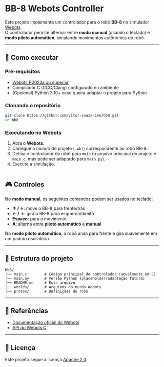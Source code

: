 # BB-8 Webots Controller

Este projeto implementa um controlador para o robô **BB-8** no simulador [Webots](https://cyberbotics.com/).  
O controlador permite alternar entre **modo manual** (usando o teclado) e **modo piloto automático**, simulando movimentos autônomos do robô.

---

## 🚀 Como executar

### Pré-requisitos
- [Webots R2023a ou superior](https://cyberbotics.com/)
- Compilador C (GCC/Clang) configurado no ambiente
- (Opcional) Python 3.10+ caso queira adaptar o projeto para Python

### Clonando o repositório
```bash
git clone https://github.com/vitor-souza-ime/bb8.git
cd bb8
````

### Executando no Webots

1. Abra o **Webots**.
2. Carregue o mundo do projeto (`.wbt`) correspondente ao robô BB-8.
3. Defina o controlador do robô para `main` (o arquivo principal do projeto é `main.c`, mas pode ser adaptado para `main.py`).
4. Execute a simulação.

---

## 🎮 Controles

No **modo manual**, os seguintes comandos podem ser usados no teclado:

* **↑ / ↓**: move o BB-8 para frente/trás
* **← / →**: gira o BB-8 para esquerda/direita
* **Espaço**: para o movimento
* **A**: alterna entre **piloto automático** e **manual**

No **modo piloto automático**, o robô anda para frente e gira suavemente em um padrão oscilatório.

---

## 📂 Estrutura do projeto

```
bb8/
│── main.c        # Código principal do controlador (atualmente em C)
│── main.py       # Versão Python (placeholder/adaptação futura)
│── README.md     # Este arquivo
│── worlds/       # Arquivos do mundo Webots
│── protos/       # Definições do robô
```

---

## 📖 Referências

* [Documentação oficial do Webots](https://cyberbotics.com/doc/guide/index)
* [API do Webots C](https://cyberbotics.com/doc/reference/c-api)

---

## 📜 Licença

Este projeto segue a licença [Apache 2.0](https://www.apache.org/licenses/LICENSE-2.0).
